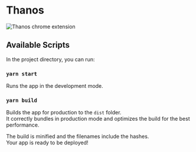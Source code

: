 # Thanos

![Thanos chrome extension](https://user-images.githubusercontent.com/6189971/65123478-62927300-da04-11e9-9e4d-e25ba2343b44.png)

## Available Scripts

In the project directory, you can run:

### `yarn start`

Runs the app in the development mode.

### `yarn build`

Builds the app for production to the `dist` folder.<br>
It correctly bundles in production mode and optimizes the build for the best performance.

The build is minified and the filenames include the hashes.<br>
Your app is ready to be deployed!
